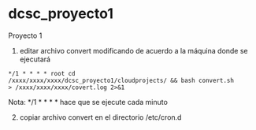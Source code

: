 # dcsc_proyecto1
Proyecto 1

1. editar archivo convert modificando de acuerdo a la máquina donde se ejecutará

<code>*/1 * * * * root cd /xxxx/xxxx/xxxx/dcsc_proyecto1/cloudprojects/ && bash convert.sh > /xxxx/xxxx/xxxx/covert.log 2>&1</code>

Nota: */1 * * * * hace que se ejecute cada minuto

2. copiar archivo convert en el directorio /etc/cron.d
